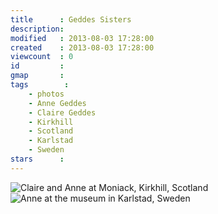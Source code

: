 ```yaml
---
title      : Geddes Sisters
description: 
modified   : 2013-08-03 17:28:00
created    : 2013-08-03 17:28:00
viewcount  : 0
id         : 
gmap       : 
tags        :
    - photos
    - Anne Geddes
    - Claire Geddes
    - Kirkhill
    - Scotland
    - Karlstad
    - Sweden
stars      : 
---
```


![Claire and Anne at Moniack, Kirkhill, Scotland](claire_and_anne.jpg)
![Anne at the museum in Karlstad, Sweden](anne.jpg)

